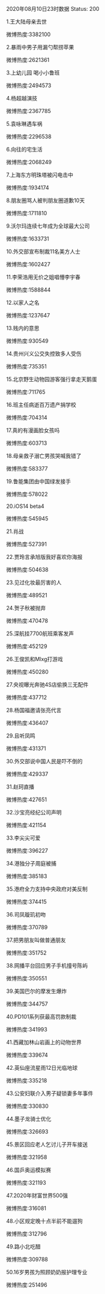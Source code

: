 2020年08月10日23时数据
Status: 200

1.王大陆母亲去世

微博热度:3382100

2.暴雨中男子用漏勺帮捞苹果

微博热度:2621361

3.上幼儿园 喝小小鲁班

微博热度:2494573

4.杨超越演技

微博热度:2367785

5.袁咏琳遇车祸

微博热度:2296538

6.向往的宅生活

微博热度:2068249

7.上海东方明珠塔被闪电击中

微博热度:1934174

8.朋友圈骂人被判朋友圈道歉10天

微博热度:1711810

9.沃尔玛连续七年成为全球最大公司

微博热度:1633731

10.外交部宣布制裁11名美方人士

微博热度:1602427

11.李荣浩用无价之姐唱懵李宇春

微博热度:1588844

12.以家人之名

微博热度:1237647

13.贱内的意思

微博热度:930549

14.贵州兴义公交失控致多人受伤

微博热度:735351

15.北京野生动物园游客强行拿走天鹅蛋

微博热度:711765

16.班主任病逝百万遗产捐学校

微博热度:704314

17.真的有漫画脸女孩吗

微博热度:603713

18.母亲救子溺亡男孩哭喊我错了

微博热度:583377

19.鲁能集团由中国绿发接手

微博热度:578022

20.iOS14 beta4

微博热度:545945

21.肖战

微博热度:527391

22.贾玲言承旭版我好喜欢你海报

微博热度:504638

23.见过化妆最厉害的人

微博热度:489521

24.贺子秋被抛弃

微博热度:470478

25.深航挂7700航班乘客发声

微博热度:452129

26.王俊凯和Mlxg打游戏

微博热度:450280

27.央视曝光奔驰4S店偷换三无配件

微博热度:437712

28.杨国福邀请张亮代言

微博热度:436407

29.且听凤鸣

微博热度:431371

30.外交部说中国人民是吓不倒的

微博热度:429337

31.赵珂直播

微博热度:427651

32.沙宝亮经纪公司声明

微博热度:421154

33.李尖尖可爱

微博热度:396227

34.港独分子周庭被捕

微博热度:385183

35.港府全力支持中央政府对美反制

微博热度:374415

36.司凤璇玑初吻

微博热度:370789

37.把男朋友叫做普通朋友

微博热度:351752

38.网播平台回应男子手机撞号陈屿

微博热度:350551

39.美国巴尔的摩发生爆炸

微博热度:344757

40.PD101系列获最高罚款制裁

微博热度:341993

41.西藏加林山岩画上的动物世界

微博热度:339674

42.英仙座流星雨12日光临地球

微博热度:335218

43.公安妇联介入男子疑锁妻多年事件

微博热度:330830

44.墨子龙骑士优化

微博热度:326693

45.景区回应老人乞讨儿子开车接送

微博热度:321958

46.国乒奥运模拟赛

微博热度:321193

47.2020年财富世界500强

微博热度:316081

48.小区规定晚十点半前不能遛狗

微博热度:312796

49.路小北吃醋

微博热度:309788

50.16岁男孩为照顾奶奶报护理专业

微博热度:251496

